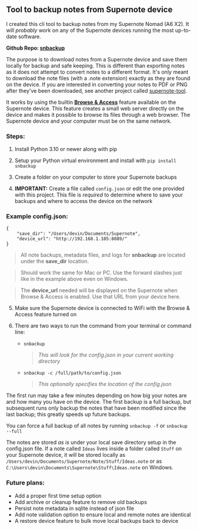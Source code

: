## Tool to backup notes from Supernote device

I created this cli tool to backup notes from my Supernote Nomad (A6 X2). It will *probably* work on any of the Supernote devices running the most up-to-date software.

**Github Repo: [snbackup](https://github.com/theburningbush/snbackup)**

The purpose is to download notes from a Supernote device and save them locally for backup and safe keeping. This is different than exporting notes as it does not attempt to convert notes to a different format. It's only meant to download the note files (with a .note extension) exactly as they are found on the device. If you are interested in converting your notes to PDF or PNG after they've been downloaded, see another project called [supernote-tool](https://github.com/jya-dev/supernote-tool).

It works by using the builtin [**Browse & Access**](https://support.supernote.com/en_US/Tools-Features/wi-fi-transfer) feature available on the Supernote device. This feature creates a small web server directly on the device and makes it possible to browse its files through a web browser. The Supernote device and your computer must be on the same network.

### Steps:

1. Install Python 3.10 or newer along with pip

2. Setup your Python virtual environment and install with `pip install snbackup`

3. Create a folder on your computer to store your Supernote backups

4. **IMPORTANT:** Create a file called `config.json` or edit the one provided with this project. This file is *required* to determine where to save your backups and where to access the device on the network

### Example config.json:
```
{
    "save_dir": "/Users/devin/Documents/Supernote",
    "device_url": "http://192.168.1.105:8089/"
}
```

> All note backups, metadata files, and logs for **snbackup** are located under the **save_dir** location.  

> Should work the same for Mac or PC. Use the forward slashes just like in the example above even on Windows.

> The **device_url** needed will be displayed on the Supernote when Browse & Access is enabled. Use that URL from your device here.

5. Make sure the Supernote device is connected to WiFi with the Browse & Access feature turned on

6. There are two ways to run the command from your terminal or command line:
    - `snbackup` 
        > *This will look for the config.json in your current working directory*
    - `snbackup -c /full/path/to/config.json`
        > *This optionally specifies the location of the config.json*  

The first run may take a few minutes depending on how big your notes are and how many you have on the device. The first backup is a full backup, but subsequent runs only backup the notes that have been modified since the last backup; this greatly speeds up future backups.

You can force a full backup of all notes by running `snbackup -f` or `snbackup --full`

The notes are stored *as is* under your local save directory setup in the config.json file. 
If a note called `Ideas` lives inside a folder called `Stuff` on your Supernote device, it will be stored locally as `/Users/devin/Documents/Supernote/Note/Stuff/Ideas.note` or as `C:\Users\devin\Documents\Supernote\Stuff\Ideas.note` on Windows.
  

### Future plans:
- Add a proper first time setup option
- Add archive or cleanup feature to remove old backups
- Persist note metadata in sqlite instead of json file
- Add note validation option to ensure local and remote notes are identical
- A restore device feature to bulk move local backups back to device
